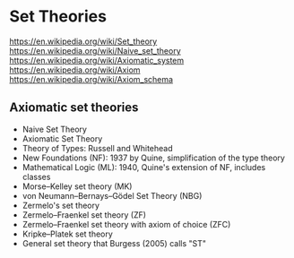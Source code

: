 # Set Theories

https://en.wikipedia.org/wiki/Set_theory
https://en.wikipedia.org/wiki/Naive_set_theory
https://en.wikipedia.org/wiki/Axiomatic_system
https://en.wikipedia.org/wiki/Axiom
https://en.wikipedia.org/wiki/Axiom_schema


## Axiomatic set theories
- Naive Set Theory
- Axiomatic Set Theory
- Theory of Types: Russell and Whitehead
- New Foundations (NF): 1937 by Quine, simplification of the type theory
- Mathematical Logic (ML): 1940, Quine's extension of NF, includes classes
- Morse–Kelley set theory (MK)
- von Neumann–Bernays–Gödel Set Theory (NBG)
- Zermelo's set theory
- Zermelo–Fraenkel set theory (ZF)
- Zermelo–Fraenkel set theory with axiom of choice (ZFC)
- Kripke–Platek set theory
- General set theory that Burgess (2005) calls "ST"

